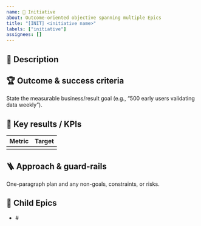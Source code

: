 ```yaml
---
name: 🎯 Initiative
about: Outcome-oriented objective spanning multiple Epics
title: "[INIT] <initiative name>"
labels: ["initiative"]
assignees: []
---
```


## 📖 Description 

## 🏆 Outcome & success criteria
State the measurable business/result goal (e.g., “500 early users validating data weekly”).

## 🔑 Key results / KPIs
| Metric | Target |
|--------|--------|
|        |        |

## 🪜 Approach & guard-rails
One-paragraph plan and any non-goals, constraints, or risks.



## 🔗 Child Epics
- \#<!-- Epic link -->

